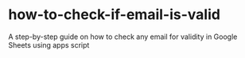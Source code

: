 # how-to-check-if-email-is-valid
A step-by-step guide on how to check any email for validity in Google Sheets using apps script
